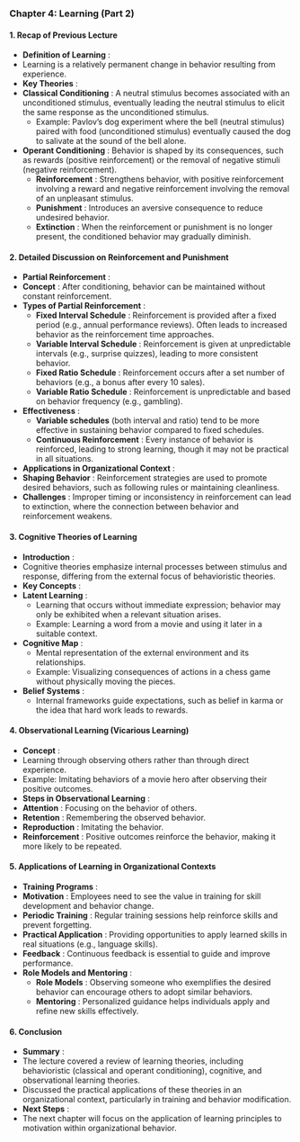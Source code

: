 ### Chapter 4: Learning (Part 2)

#### **1. Recap of Previous Lecture**

* **Definition of Learning** :
* Learning is a relatively permanent change in behavior resulting from experience.
* **Key Theories** :
* **Classical Conditioning** : A neutral stimulus becomes associated with an unconditioned stimulus, eventually leading the neutral stimulus to elicit the same response as the unconditioned stimulus.
  * Example: Pavlov’s dog experiment where the bell (neutral stimulus) paired with food (unconditioned stimulus) eventually caused the dog to salivate at the sound of the bell alone.
* **Operant Conditioning** : Behavior is shaped by its consequences, such as rewards (positive reinforcement) or the removal of negative stimuli (negative reinforcement).
  *  **Reinforcement** : Strengthens behavior, with positive reinforcement involving a reward and negative reinforcement involving the removal of an unpleasant stimulus.
  *  **Punishment** : Introduces an aversive consequence to reduce undesired behavior.
  *  **Extinction** : When the reinforcement or punishment is no longer present, the conditioned behavior may gradually diminish.

#### **2. Detailed Discussion on Reinforcement and Punishment**

* **Partial Reinforcement** :
* **Concept** : After conditioning, behavior can be maintained without constant reinforcement.
* **Types of Partial Reinforcement** :
  *  **Fixed Interval Schedule** : Reinforcement is provided after a fixed period (e.g., annual performance reviews). Often leads to increased behavior as the reinforcement time approaches.
  *  **Variable Interval Schedule** : Reinforcement is given at unpredictable intervals (e.g., surprise quizzes), leading to more consistent behavior.
  *  **Fixed Ratio Schedule** : Reinforcement occurs after a set number of behaviors (e.g., a bonus after every 10 sales).
  *  **Variable Ratio Schedule** : Reinforcement is unpredictable and based on behavior frequency (e.g., gambling).
* **Effectiveness** :
  * **Variable schedules** (both interval and ratio) tend to be more effective in sustaining behavior compared to fixed schedules.
  *  **Continuous Reinforcement** : Every instance of behavior is reinforced, leading to strong learning, though it may not be practical in all situations.
* **Applications in Organizational Context** :
* **Shaping Behavior** : Reinforcement strategies are used to promote desired behaviors, such as following rules or maintaining cleanliness.
* **Challenges** : Improper timing or inconsistency in reinforcement can lead to extinction, where the connection between behavior and reinforcement weakens.

#### **3. Cognitive Theories of Learning**

* **Introduction** :
* Cognitive theories emphasize internal processes between stimulus and response, differing from the external focus of behavioristic theories.
* **Key Concepts** :
* **Latent Learning** :
  * Learning that occurs without immediate expression; behavior may only be exhibited when a relevant situation arises.
  * Example: Learning a word from a movie and using it later in a suitable context.
* **Cognitive Map** :
  * Mental representation of the external environment and its relationships.
  * Example: Visualizing consequences of actions in a chess game without physically moving the pieces.
* **Belief Systems** :
  * Internal frameworks guide expectations, such as belief in karma or the idea that hard work leads to rewards.

#### **4. Observational Learning (Vicarious Learning)**

* **Concept** :
* Learning through observing others rather than through direct experience.
* Example: Imitating behaviors of a movie hero after observing their positive outcomes.
* **Steps in Observational Learning** :
* **Attention** : Focusing on the behavior of others.
* **Retention** : Remembering the observed behavior.
* **Reproduction** : Imitating the behavior.
* **Reinforcement** : Positive outcomes reinforce the behavior, making it more likely to be repeated.

#### **5. Applications of Learning in Organizational Contexts**

* **Training Programs** :
* **Motivation** : Employees need to see the value in training for skill development and behavior change.
* **Periodic Training** : Regular training sessions help reinforce skills and prevent forgetting.
* **Practical Application** : Providing opportunities to apply learned skills in real situations (e.g., language skills).
* **Feedback** : Continuous feedback is essential to guide and improve performance.
* **Role Models and Mentoring** :
  *  **Role Models** : Observing someone who exemplifies the desired behavior can encourage others to adopt similar behaviors.
  *  **Mentoring** : Personalized guidance helps individuals apply and refine new skills effectively.

#### **6. Conclusion**

* **Summary** :
* The lecture covered a review of learning theories, including behavioristic (classical and operant conditioning), cognitive, and observational learning theories.
* Discussed the practical applications of these theories in an organizational context, particularly in training and behavior modification.
* **Next Steps** :
* The next chapter will focus on the application of learning principles to motivation within organizational behavior.
